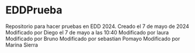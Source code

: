 # EDDPrueba
Repositorio para hacer pruebas en EDD 2024. 
Creado el 7 de mayo de 2024
Modificado por Diego el 7 de mayo a las 10:40
Modificado por laura 
Modificado por Bruno
Modificado por sebastian Pomayo
Modificado por Marina Sierra
